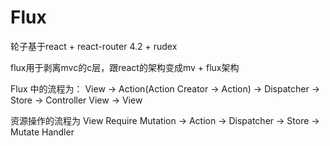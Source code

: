 # Flux
轮子基于react + react-router 4.2 + rudex

flux用于剥离mvc的c层，跟react的架构变成mv + flux架构

Flux 中的流程为：
View -> Action(Action Creator -> Action) -> Dispatcher -> Store -> Controller View -> View

资源操作的流程为
View Require Mutation -> Action -> Dispatcher -> Store -> Mutate Handler